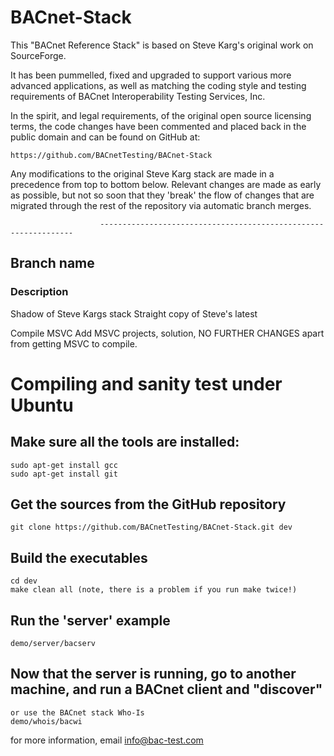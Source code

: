 # BACnet-Stack

This "BACnet Reference Stack" is based on Steve Karg's original work on SourceForge.

It has been pummelled, fixed and upgraded to support various more advanced applications, as well as 
matching the coding style and testing requirements of BACnet Interoperability Testing Services, Inc.

In the spirit, and legal requirements, of the original open source licensing terms, the code changes
have been commented and placed back in the public domain and can be found on GitHub at:
    
    https://github.com/BACnetTesting/BACnet-Stack
    
    
Any modifications to the original Steve Karg stack are made in a precedence from top to bottom below.
Relevant changes are made as early as possible, but not so soon that they 'break' the flow of changes
that are migrated through the rest of the repository via automatic branch merges.

                        ----------------------------------------------------------------
                        
## Branch name
###	Description

Shadow of Steve Kargs stack
	Straight copy of Steve's latest

Compile MSVC
	Add MSVC projects, solution, NO FURTHER CHANGES apart from getting MSVC to compile.


# Compiling and sanity test under Ubuntu

## Make sure all the tools are installed:
	sudo apt-get install gcc
	sudo apt-get install git

## Get the sources from the GitHub repository
	git clone https://github.com/BACnetTesting/BACnet-Stack.git dev

## Build the executables
	cd dev
	make clean all (note, there is a problem if you run make twice!)

## Run the 'server' example
	demo/server/bacserv

## Now that the server is running, go to another machine, and run a BACnet client and "discover"
	or use the BACnet stack Who-Is
	demo/whois/bacwi 

for more information, email info@bac-test.com


	

